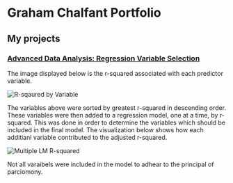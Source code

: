 # Graham Chalfant Portfolio
## My projects

### [Advanced Data Analysis: Regression Variable Selection ](https://github.com/GrahamChalfant/Advanced_Data_Analysis_Project)

The image displayed below is the r-squared associated with each predictor variable. 

![R-sqaured by Variable](https://user-images.githubusercontent.com/70036009/129126071-91d66901-c239-4499-8837-e1a6abe405db.png)

The variables above were sorted by greatest r-squared in descending order. These variables were then added to a regression model, one at a time, by r-squared. This was done in order to determine the variables which should be included in the final model. The visualization below shows how each additianl variable contributed to the adjusted r-squared. 

![Multiple LM R-squared](https://user-images.githubusercontent.com/70036009/129126196-9b064030-e62c-486a-ae9e-93e51074c79e.png)

Not all varaibels were included in the model to adhear to the principal of parciomony. 

